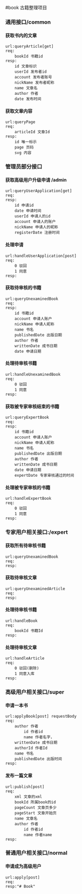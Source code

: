 #book
古籍整理项目
### 通用接口/common
#### 获取书内的文章
    url:queryArticle[get]
    req:
        bookId 书籍id
    resp:
        id 文章标识
        userId 发布者id
        account 发布者账号
        nickName 发布者昵称
        name 文章名
        author 作者
        date 发布时间
#### 获取文章内容
    url:queryPage
    req:
        articleId 文章Id
    resp:
        id 唯一标示
        page 页码
        svg 内容
### 管理员部分接口
#### 获取高级用户升级申请 /admin
    url:queryUserApplication[get]
    req:
    resp:
        id 申请id
        date 申请时间
        userId 申请人的id
        account 申请人的账户
        nickName 申请人的昵称
        registerDate 注册时间
#### 处理申请
    url:handleUserApplication[post]
    req:
        0 驳回
        1 同意
    resp:
#### 获取待审核的书籍
    url:queryUnexaminedBook
    req:
    resp:
        id 书籍id
        account 申请人账户
        nickName 申请人昵称
        name 书名
        publishedDate 出版日期
        author 作者
        writtenDate 成书日期
        date 申请日期
#### 处理待审核书籍
    url:handleUnexaminedBook
    req:
        0 驳回
        1 同意
    resp:
#### 获取被专家审核结束的书籍
    url:queryExpertBook
    req:
    resp:
        id 书籍id
        account 申请人账户
        nickName 申请人昵称
        name 书名
        publishedDate 出版日期
        author 作者
        writtenDate 成书日期
        date 申请日期
        expertDate 专家审核通过的时间
#### 处理被专家审核的书籍
    url:handleExpertBook
    req:
        0 驳回
        1 同意
    resp:
### 专家用户相关接口:/expert
#### 获取所有待审核书籍
    url:queryUnexaminedBook
    req:
    resp:
#### 获取待审核文章
    url:queryUnexaminedArticle
    req:
    resp:
#### 处理待审核书籍
    url:handleBook
    req:
        bookId 书籍Id
    resp:
#### 处理待审核文章
    url:handleArticle
    req:
        0 驳回(删除)
        1 同意入库
    resp:
### 高级用户相关接口/super
#### 申请一本书
    url:applyBook[post] requestBody
    req:
        author 作者
            id 作者id
            name 作者名字，
        writtenDate 成书日期
        authorId 作者Id
        name 书名
        publishedDate 出版时间
    resp:
#### 发布一篇文章
    url:publish[post]
    req:
        xml 文章的xml
        bookId 所属book的id
        pageCount 文章页多少
        pageStart 文章开始页
        name 文章名
        author 作者
            id 作者id
            name 作者name
    resp:
### 普通用户相关接口/normal
#### 申请成为高级用户
    url:apply[post]
    req:
    resp:"# Book" 
